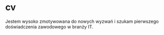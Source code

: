 # cv
Jestem wysoko zmotywowana do nowych wyzwań i szukam pierwszego doświadczenia zawodowego w branży IT. 
